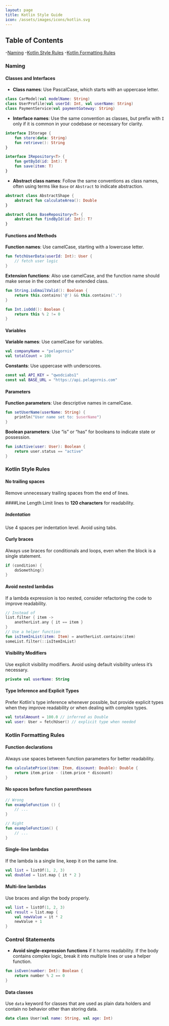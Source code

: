 ```yaml
---
layout: page
title: Kotlin Style Guide
icon: /assets/images/icons/kotlin.svg
---
```


## Table of Contents
-[Naming](#naming)
-[Kotlin Style Rules](#kotlin-style-rules)
-[Kotlin Formatting Rules](#kotlin-formatting-rules)

### Naming

#### Classes and Interfaces

- **Class names**: Use PascalCase, which starts with an uppercase letter.

```kotlin
class CarModel(val modelName: String)
class UserProfile(val userId: Int, val userName: String)
class PaymentService(val paymentGateway: String)
```

- **Interface names**: Use the same convention as classes, but prefix with `I` only if it is common in your codebase or necessary for clarity.

```kotlin
interface IStorage {
    fun store(data: String)
    fun retrieve(): String
}

interface IRepository<T> {
    fun getById(id: Int): T
    fun save(item: T)
}
```

- **Abstract class names**: Follow the same conventions as class names, often using terms like `Base` or `Abstract` to indicate abstraction.

```kotlin
abstract class AbstractShape {
    abstract fun calculateArea(): Double
}

abstract class BaseRepository<T> {
    abstract fun findById(id: Int): T?
}
```

#### Functions and Methods
**Function names**: Use camelCase, starting with a lowercase letter.

```kotlin
fun fetchUserData(userId: Int): User {
    // fetch user logic
}
```

**Extension functions**: Also use camelCase, and the function name should make sense in the context of the extended class.

```kotlin
fun String.isEmailValid(): Boolean {
    return this.contains('@') && this.contains('.')
}

fun Int.isOdd(): Boolean {
    return this % 2 != 0
}
```

#### Variables
**Variable names**: Use camelCase for variables.

```kotlin
val companyName = "pelagornis"
val totalCount = 100
```

**Constants**: Use uppercase with underscores.

```kotlin
const val API_KEY = "qwodciabs1"
const val BASE_URL = "https://api.pelagornis.com"
```

#### Parameters
**Function parameters**: Use descriptive names in camelCase.

```kotlin
fun setUserName(userName: String) {
    println("User name set to: $userName")
}
```
**Boolean parameters**: Use “is” or “has” for booleans to indicate state or possession.

```kotlin
fun isActive(user: User): Boolean {
    return user.status == "active"
}
```

### Kotlin Style Rules

#### No trailing spaces
Remove unnecessary trailing spaces from the end of lines.

####Line Length
Limit lines to **120 characters** for readability.

##### Indentation
Use 4 spaces per indentation level. Avoid using tabs.

#### Curly braces
Always use braces for conditionals and loops, even when the block is a single statement.
    
```kotlin
if (condition) {
    doSomething()
}
```

#### Avoid nested lambdas
If a lambda expression is too nested, consider refactoring the code to improve readability.

```kotlin
// Instead of
list.filter { item ->
    anotherList.any { it == item }
}
// Use a helper function
fun isItemInList(item: Item) = anotherList.contains(item)
someList.filter(::isItemInList)
```

#### Visibility Modifiers
Use explicit visibility modifiers. Avoid using default visibility unless it’s necessary.

```kotlin
private val userName: String
```

#### Type Inference and Explicit Types
Prefer Kotlin's type inference whenever possible, but provide explicit types when they improve readability or when dealing with complex types.

```kotlin
val totalAmount = 100.0 // inferred as Double
val user: User = fetchUser() // explicit type when needed
```


### Kotlin Formatting Rules

#### Function declarations
Always use spaces between function parameters for better readability.

```kotlin
fun calculatePrice(item: Item, discount: Double): Double {
    return item.price - (item.price * discount)
}
```

#### No spaces before function parentheses

```kotlin
// Wrong
fun exampleFunction () {
    // ...
}

// Right
fun exampleFunction() {
    // ...
}
```

#### Single-line lambdas
If the lambda is a single line, keep it on the same line.

```kotlin
val list = listOf(1, 2, 3)
val doubled = list.map { it * 2 }
```

#### Multi-line lambdas
Use braces and align the body properly.

```kotlin
val list = listOf(1, 2, 3)
val result = list.map { 
    val newValue = it * 2
    newValue + 1 
}
```

### Control Statements
- **Avoid single-expression functions** if it harms readability. If the body contains complex logic, break it into multiple lines or use a helper function.

```kotlin
fun isEven(number: Int): Boolean {
    return number % 2 == 0
}
```

#### Data classes
Use `data` keyword for classes that are used as plain data holders and contain no behavior other than storing data.

```kotlin
data class User(val name: String, val age: Int)
```
